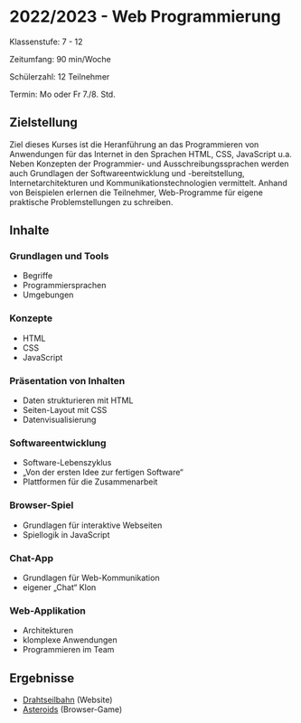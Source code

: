 # 2022/2023 - Web Programmierung

Klassenstufe: 7 - 12

Zeitumfang: 90 min/Woche

Schülerzahl: 12 Teilnehmer

Termin: Mo oder Fr 7./8. Std.

## Zielstellung

Ziel dieses Kurses ist die Heranführung an das Programmieren von Anwendungen für das Internet in den Sprachen HTML, CSS, JavaScript u.a. Neben Konzepten der Programmier- und Ausschreibungssprachen werden auch Grundlagen der Softwareentwicklung und -bereitstellung, Internetarchitekturen und Kommunikationstechnologien vermittelt. Anhand von Beispielen erlernen die Teilnehmer, Web-Programme für eigene praktische Problemstellungen zu schreiben.

## Inhalte

### Grundlagen und Tools
- Begriffe
- Programmiersprachen
- Umgebungen

### Konzepte
- HTML
- CSS
- JavaScript

### Präsentation von Inhalten
- Daten strukturieren mit HTML
- Seiten-Layout mit CSS
- Datenvisualisierung

### Softwareentwicklung
- Software-Lebenszyklus
- „Von der ersten Idee zur fertigen Software“
- Plattformen für die Zusammenarbeit

### Browser-Spiel
- Grundlagen für interaktive Webseiten
- Spiellogik in JavaScript

### Chat-App
- Grundlagen für Web-Kommunikation
- eigener „Chat“ Klon

### Web-Applikation
- Architekturen
- klomplexe Anwendungen
- Programmieren im Team

## Ergebnisse

- [Drahtseilbahn](drahtseilbahn) (Website)
- [Asteroids](asteroids) (Browser-Game)
